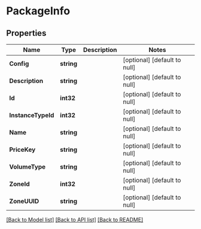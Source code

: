 # PackageInfo

## Properties
Name | Type | Description | Notes
------------ | ------------- | ------------- | -------------
**Config** | **string** |  | [optional] [default to null]
**Description** | **string** |  | [optional] [default to null]
**Id** | **int32** |  | [optional] [default to null]
**InstanceTypeId** | **int32** |  | [optional] [default to null]
**Name** | **string** |  | [optional] [default to null]
**PriceKey** | **string** |  | [optional] [default to null]
**VolumeType** | **string** |  | [optional] [default to null]
**ZoneId** | **int32** |  | [optional] [default to null]
**ZoneUUID** | **string** |  | [optional] [default to null]

[[Back to Model list]](../README.md#documentation-for-models) [[Back to API list]](../README.md#documentation-for-api-endpoints) [[Back to README]](../README.md)


